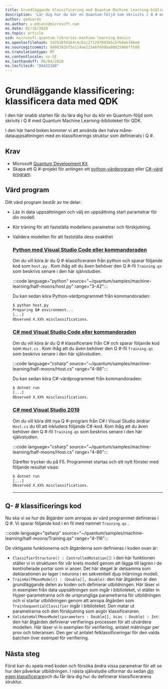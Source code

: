 ```yaml
---
title: Grundläggande klassificering med Quantum Machine Learning-biblioteket
description: 'Lär dig hur du kör en Quantum-följd som skrivits i Q # med Quantum Machine Learning-biblioteket för Microsoft-QDK.'
author: geduardo
ms.author: v-edsanc@microsoft.com
ms.date: 02/16/2020
ms.topic: article
uid: microsoft.quantum.libraries.machine-learning.basics
ms.openlocfilehash: 1d2538fd164c4c61c2712978d3b5c57b0eb766e6
ms.sourcegitcommit: 8d9d392bf5e114ae223e6f689ba80d25866ff586
ms.translationtype: MT
ms.contentlocale: sv-SE
ms.lasthandoff: 06/04/2020
ms.locfileid: "84422180"
---
```

# <a name="basic-classification-classify-data-with-the-qdk"></a>Grundläggande klassificering: klassificera data med QDK

I den här snabb starten får du lära dig hur du kör en Quantum-följd som skrivits i Q # med Quantum Machine Learning-biblioteket för QDK. 

I den här hand boken kommer vi att använda den halva måne-datauppsättningen med en klassificerings struktur som definierats i Q #.

## <a name="prerequisites"></a>Krav

- Microsoft [Quantum Development Kit](xref:microsoft.quantum.install).
- Skapa ett Q #-projekt för antingen ett [python-värdprogram](xref:microsoft.quantum.install.python) eller [C#-värd program](xref:microsoft.quantum.install.cs).

## <a name="host-program"></a>Värd program

Ditt värd program består av tre delar:

- Läs in data uppsättningen och välj en uppsättning start parametrar för din modell.
- Kör träning för att fastställa modellens parametrar och förskjutning.
- Validera modellen för att fastställa dess exakthet

    ### <a name="python-with-visual-studio-code-or-the-command-line"></a>[Python med Visual Studio Code eller kommandoraden](#tab/tabid-python)

    Om du vill köra är du Q #-klassificeraren från python och sparar följande kod som `host.py` . Kom ihåg att du även behöver den Q #-fil `Training.qs` som beskrivs senare i den här självstudien.

    :::code language="python" source="~/quantum/samples/machine-learning/half-moons/host.py" range="3-42":::

    Du kan sedan köra Python-värdprogrammet från kommandoraden:

    ```bash
    $ python host.py
    Preparing Q# environment...
    [...]
    Observed X.XX% misclassifications.
    ```

    ### <a name="c-with-visual-studio-code-or-the-command-line"></a>[C# med Visual Studio Code eller kommandoraden](#tab/tabid-csharp)

    Om du vill köra är du Q # klassificerare från C# och sparar följande kod som `Host.cs` . Kom ihåg att du även behöver den Q #-fil `Training.qs` som beskrivs senare i den här självstudien.

    :::code language="csharp" source="~/quantum/samples/machine-learning/half-moons/Host.cs" range="4-86":::

    Du kan sedan köra C#-värdprogrammet från kommandoraden:

    ```bash
    $ dotnet run
    [...]
    Observed X.XX% misclassifications.
    ```

    ### <a name="c-with-visual-studio-2019"></a>[C# med Visual Studio 2019](#tab/tabid-vs2019)

    Om du vill köra ditt nya Q #-program från C# i Visual Studio ändrar `Host.cs` du till att inkludera följande C#-kod. Kom ihåg att du även behöver den Q #-fil `Training.qs` som beskrivs senare i den här självstudien.

    :::code language="csharp" source="~/quantum/samples/machine-learning/half-moons/Host.cs" range="4-86":::

    Därefter trycker du på F5. Programmet startas och ett nytt fönster med följande resultat visas: 

    ```bash
    $ dotnet run
    [...]
    Observed X.XX% misclassifications.
    ```
    ***

## <a name="q-classifier-code"></a>Q- \# klassificerings kod

Nu ska vi se hur de åtgärder som anropas av värd programmet definieras i Q #.
Vi sparar följande kod i en fil med namnet `Training.qs` .

:::code language="qsharp" source="~/quantum/samples/machine-learning/half-moons/Training.qs" range="4-116":::

De viktigaste funktionerna och åtgärderna som definieras i koden ovan är:

- `ClassifierStructure() : ControlledRotation[]`: i den här funktionen ställer vi in strukturen för vår krets modell genom att lägga till lagren i de kontrollerade portar som vi anser. Det här steget är detsamma som deklarationen av lager i neurons i en sekventiell djup inlärnings modell.
- `TrainHalfMoonModel() : (Double[], Double)`: den här åtgärden är den grundläggande delen av koden och definierar utbildningen. Här läser vi in exemplen från data uppsättningen som ingår i biblioteket, vi ställer in Hyper-parametrarna och de ursprungliga parametrarna för utbildningen och vi startar utbildningen genom att anropa åtgärden som `TrainSequentialClassifier` ingår i biblioteket. Den matar ut parametrarna och den förskjutning som avgör klassificeraren.
- `ValidateHalfMoonModel(parameters : Double[], bias : Double) : Int`: den här åtgärden definierar verifierings processen för att utvärdera modellen. Här läser vi in exemplen för verifiering, antalet mätningar per prov och toleransen. Den ger ut antalet felklassificeringar för den valda batchen över exempel för verifiering.

## <a name="next-steps"></a>Nästa steg

Först kan du spela med koden och försöka ändra vissa parametrar för att se hur den påverkar utbildningen. I nästa självstudie utformar du sedan [din egen klassificerare](xref:microsoft.quantum.libraries.machine-learning.design)och du får lära dig hur du definierar klassificerarens struktur.
